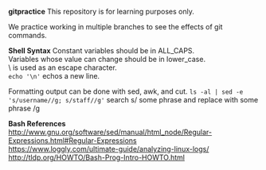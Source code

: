 **gitpractice**
This repository is for learning purposes only.  

We practice working in multiple branches to see the effects of git commands.  


**Shell Syntax**
Constant variables should be in ALL_CAPS.  
Variables whose value can change should be in lower_case.  
\ is used as an escape character.  
``` echo '\n' ```
echos a new line.  

Formatting output can be done with sed, awk, and cut.
``` ls -al | sed -e 's/username//g; s/staff//g' ```
search s/ some phrase and replace with some phrase /g  

**Bash References**
http://www.gnu.org/software/sed/manual/html_node/Regular-Expressions.html#Regular-Expressions  
https://www.loggly.com/ultimate-guide/analyzing-linux-logs/  
http://tldp.org/HOWTO/Bash-Prog-Intro-HOWTO.html
